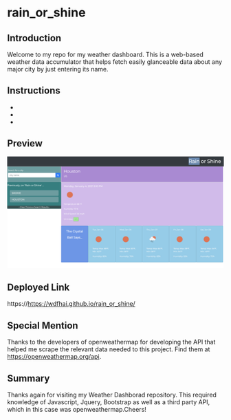 # rain_or_shine

## Introduction

Welcome to my repo for my weather dashboard. This is a web-based weather data accumulator that helps fetch easily glanceable data about any major city by just entering its name.

## Instructions

-
-
-

## Preview

<img src='./assets/preview.png' alt='weather dashboard preview'>

## Deployed Link

https://https://wdfhai.github.io/rain_or_shine/

## Special Mention

Thanks to the developers of openweathermap for developing the API that helped me scrape the relevant data needed to this project. Find them at https://openweathermap.org/api.

## Summary

Thanks again for visiting my Weather Dashborad repository. This required knowledge of Javascript, Jquery, Bootstrap as well as a third party API, which in this case was openweathermap.Cheers!
